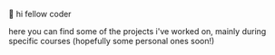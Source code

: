 🐧 hi fellow coder

here you can find some of the projects i've worked on, mainly during specific courses (hopefully some personal ones soon!)

<!---
kmillee/kmillee is a ✨ special ✨ repository because its `README.md` (this file) appears on your GitHub profile.
You can click the Preview link to take a look at your changes.
--->
